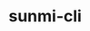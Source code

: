# sunmi-cli

<!-- ### [文档](https://thoughts.teambition.com/workspaces/62426b6cdfb2bb00412d3e27/docs/6294305fce567600019c2f17) -->